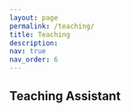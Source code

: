 ```yaml
---
layout: page
permalink: /teaching/
title: Teaching
description:
nav: true
nav_order: 6
---
```


## Teaching Assistant


